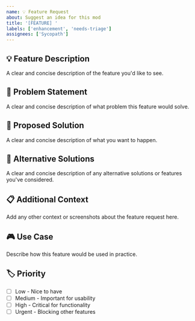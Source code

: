 ```yaml
---
name: 💡 Feature Request
about: Suggest an idea for this mod
title: '[FEATURE] '
labels: ['enhancement', 'needs-triage']
assignees: ['Sycopath']
---
```


## 💡 Feature Description
A clear and concise description of the feature you'd like to see.

## 🎯 Problem Statement
A clear and concise description of what problem this feature would solve.

## 💭 Proposed Solution
A clear and concise description of what you want to happen.

## 🔄 Alternative Solutions
A clear and concise description of any alternative solutions or features you've considered.

## 📋 Additional Context
Add any other context or screenshots about the feature request here.

## 🎮 Use Case
Describe how this feature would be used in practice.

## 🏷️ Priority
- [ ] Low - Nice to have
- [ ] Medium - Important for usability
- [ ] High - Critical for functionality
- [ ] Urgent - Blocking other features
